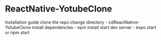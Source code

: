 # ReactNative-YotubeClone

Installation guide
clone the repo 
change directory - cdReactNative-YotubeClone
install dependencies - npm install
start dev server - expo start or npm start
